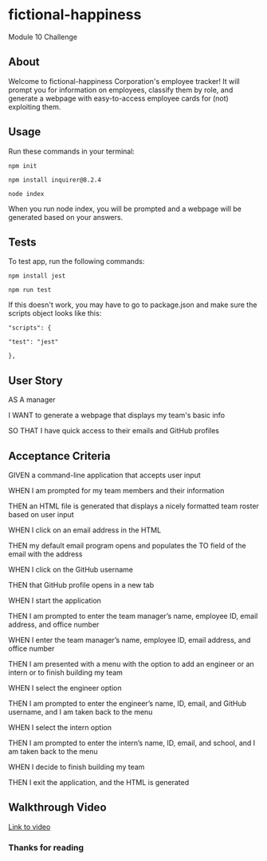 # fictional-happiness

Module 10 Challenge

## About

Welcome to fictional-happiness Corporation's employee tracker! It will prompt you for information on employees, classify them by role, and generate a webpage with easy-to-access employee cards for (not) exploiting them.

## Usage

Run these commands in your terminal:

`npm init`

`npm install inquirer@8.2.4`

`node index`

When you run node index, you will be prompted and a webpage will be generated based on your answers.

## Tests

To test app, run the following commands:

`npm install jest`

`npm run test`

If this doesn't work, you may have to go to package.json and make sure the scripts object looks like this:

`"scripts": {`

`"test": "jest"`

`},`

## User Story

AS A manager

I WANT to generate a webpage that displays my team's basic info

SO THAT I have quick access to their emails and GitHub profiles

## Acceptance Criteria

GIVEN a command-line application that accepts user input

WHEN I am prompted for my team members and their information

THEN an HTML file is generated that displays a nicely formatted team roster based on user input

WHEN I click on an email address in the HTML

THEN my default email program opens and populates the TO field of the email with the address

WHEN I click on the GitHub username

THEN that GitHub profile opens in a new tab

WHEN I start the application

THEN I am prompted to enter the team manager’s name, employee ID, email address, and office number

WHEN I enter the team manager’s name, employee ID, email address, and office number

THEN I am presented with a menu with the option to add an engineer or an intern or to finish building my team

WHEN I select the engineer option

THEN I am prompted to enter the engineer’s name, ID, email, and GitHub username, and I am taken back to the menu

WHEN I select the intern option

THEN I am prompted to enter the intern’s name, ID, email, and school, and I am taken back to the menu

WHEN I decide to finish building my team

THEN I exit the application, and the HTML is generated

## Walkthrough Video

[Link to video](https://drive.google.com/file/d/1KZISc_puMmqIQHuxE9O-n_xAIOsl4Cib/view)

### Thanks for reading
